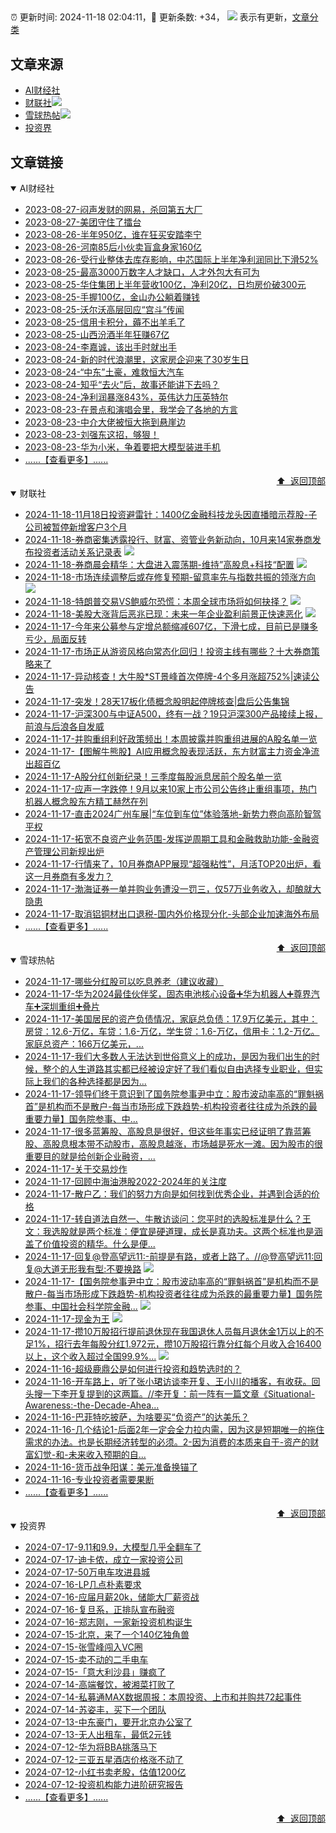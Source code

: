 ##

:alarm_clock: 更新时间: 2024-11-18 02:04:11，:rocket: 更新条数: +34， ![](/assets/dot.png) 表示有更新，[文章分类](/TAGS.md)

## 文章来源

- [AI财经社](#ai财经社)  
- [财联社](#财联社)![](/assets/dot.png)   
- [雪球热帖](#雪球热帖)![](/assets/dot.png)   
- [投资界](#投资界)  

## 文章链接

<details open>
<summary id="ai财经社">
 AI财经社
</summary>


- [2023-08-27-闷声发财的网易，杀回第五大厂](https://www.aicaijing.com.cn/article/18610)  
- [2023-08-27-美团守住了擂台](https://www.aicaijing.com.cn/article/18611)  
- [2023-08-26-半年950亿，谁在狂买安踏李宁](https://www.aicaijing.com.cn/article/18607)  
- [2023-08-26-河南85后小伙卖盲盒身家160亿](https://www.aicaijing.com.cn/article/18608)  
- [2023-08-26-受行业整体去库存影响，中芯国际上半年净利润同比下滑52%](https://www.aicaijing.com.cn/article/18609)  
- [2023-08-25-最高3000万数字人才缺口，人才外包大有可为](https://www.aicaijing.com.cn/article/18601)  
- [2023-08-25-华住集团上半年营收100亿，净利20亿，日均房价破300元](https://www.aicaijing.com.cn/article/18602)  
- [2023-08-25-手握100亿，金山办公躺着赚钱](https://www.aicaijing.com.cn/article/18603)  
- [2023-08-25-沃尔沃高层回应“宫斗”传闻](https://www.aicaijing.com.cn/article/18604)  
- [2023-08-25-信用卡积分，薅不出羊毛了](https://www.aicaijing.com.cn/article/18605)  
- [2023-08-25-山西汾酒半年狂赚67亿](https://www.aicaijing.com.cn/article/18606)  
- [2023-08-24-李嘉诚，该出手时就出手](https://www.aicaijing.com.cn/article/18596)  
- [2023-08-24-新的时代浪潮里，这家房企迎来了30岁生日](https://www.aicaijing.com.cn/article/18597)  
- [2023-08-24-“中东”土豪，难救恒大汽车](https://www.aicaijing.com.cn/article/18598)  
- [2023-08-24-知乎“去火”后，故事还能讲下去吗？](https://www.aicaijing.com.cn/article/18599)  
- [2023-08-24-净利润暴涨843%，英伟达力压英特尔](https://www.aicaijing.com.cn/article/18600)  
- [2023-08-23-在景点和演唱会里，我学会了各地的方言](https://www.aicaijing.com.cn/article/18591)  
- [2023-08-23-中介大佬被恒大拖到悬崖边](https://www.aicaijing.com.cn/article/18592)  
- [2023-08-23-刘强东这招，够狠！](https://www.aicaijing.com.cn/article/18593)  
- [2023-08-23-华为小米，争着要把大模型装进手机](https://www.aicaijing.com.cn/article/18594)  
- [......【查看更多】......](/details/AI财经社.md)

<div align="right"><a href="#文章来源">⬆ &nbsp;返回顶部</a></div>
</details>

<details open>
<summary id="财联社">
 财联社
</summary>


- [2024-11-18-11月18日投资避雷针：1400亿金融科技龙头因直播暗示荐股-子公司被暂停新增客户3个月](https://www.cls.cn/detail/1861311)  
- [2024-11-18-券商密集透露投行、财富、资管业务新动向，10月来14家券商发布投资者活动关系记录表](https://www.cls.cn/detail/1861325) ![](/assets/new.png)  
- [2024-11-18-券商晨会精华：大盘进入震荡期-维持”高股息+科技“配置](https://www.cls.cn/detail/1861350) ![](/assets/new.png)  
- [2024-11-18-市场连续调整后或存修复预期-留意率先与指数共振的领涨方向](https://www.cls.cn/detail/1861387) ![](/assets/new.png)  
- [2024-11-18-特朗普交易VS鲍威尔恐慌：本周全球市场将如何抉择？](https://www.cls.cn/detail/1861364) ![](/assets/new.png)  
- [2024-11-18-美股大涨背后恶兆已现：未来一年企业盈利前景正快速恶化](https://www.cls.cn/detail/1861347) ![](/assets/new.png)  
- [2024-11-17-今年来公募参与定增总额缩减607亿，下滑七成，目前已是赚多亏少，局面反转](https://www.cls.cn/detail/1861011)  
- [2024-11-17-市场正从游资风格向常态化回归！投资主线有哪些？十大券商策略来了](https://www.cls.cn/detail/1861143)  
- [2024-11-17-异动核查！大牛股*ST景峰首次停牌-4个多月涨超752%|速读公告](https://www.cls.cn/detail/1861134)  
- [2024-11-17-突发！28天17板化债概念股明起停牌核查|盘后公告集锦](https://www.cls.cn/detail/1861123)  
- [2024-11-17-沪深300与中证A500，终有一战？19只沪深300产品接续上报，前浪与后浪各自发威](https://www.cls.cn/detail/1861021)  
- [2024-11-17-并购重组利好政策频出！本周披露并购重组进展的A股名单一览](https://www.cls.cn/detail/1860738)  
- [2024-11-17-【图解牛熊股】AI应用概念股表现活跃，东方财富主力资金净流出超百亿](https://www.cls.cn/detail/1861009)  
- [2024-11-17-A股分红创新纪录！三季度每股派息居前个股名单一览](https://www.cls.cn/detail/1860983)  
- [2024-11-17-应声一字跌停！9月以来10家上市公司公告终止重组事项，热门机器人概念股东方精工赫然在列](https://www.cls.cn/detail/1860989)  
- [2024-11-17-直击2024广州车展|“车位到车位”体验落地-新势力卷向高阶智驾平权](https://www.cls.cn/detail/1860967)  
- [2024-11-17-拓宽不良资产业务范围-发挥逆周期工具和金融救助功能-金融资产管理公司新规出炉](https://www.cls.cn/detail/1860957)  
- [2024-11-17-行情来了，10月券商APP展现“超强粘性”，月活TOP20出炉，看这一月券商有多发力？](https://www.cls.cn/detail/1860982)  
- [2024-11-17-渤海证券一单并购业务遭没一罚三，仅57万业务收入，却酿就大隐患](https://www.cls.cn/detail/1860991)  
- [2024-11-17-取消铝铜材出口退税-国内外价格现分化-头部企业加速海外布局](https://www.cls.cn/detail/1861029)  
- [......【查看更多】......](/details/财联社.md)

<div align="right"><a href="#文章来源">⬆ &nbsp;返回顶部</a></div>
</details>

<details open>
<summary id="雪球热帖">
 雪球热帖
</summary>


- [2024-11-17-哪些分红股可以吃息养老（建议收藏）](https://xueqiu.com/7756132586/313111527)  
- [2024-11-17-华为2024最佳伙伴奖，固态电池核心设备➕华为机器人➕尊界汽车➕深圳重组➕叠片](https://xueqiu.com/9716291256/313095196)  
- [2024-11-17-美国居民的资产负债情况，家庭总负债：17.9万亿美元，其中：房贷：12.6-万亿，车贷：1.6-万亿，学生贷：1.6-万亿，信用卡：1.2-万亿。家庭总资产：166万亿美元，...](https://xueqiu.com/8056783660/313076723)  
- [2024-11-17-我们大多数人无法达到世俗意义上的成功，是因为我们出生的时候，整个的人生道路其实都已经被设定好了我们看似自由选择专业职业，但实际上我们的各种选择都是因为...](https://xueqiu.com/6719117336/313076018)  
- [2024-11-17-领导们终于意识到了国务院参事尹中立：股市波动率高的“罪魁祸首”是机构而不是散户-每当市场形成下跌趋势-机构投资者往往成为杀跌的最重要力量】国务院参事、中...](https://xueqiu.com/7977283243/313080840)  
- [2024-11-17-很多蓝筹股、高股息是很好，但这些年事实已经证明了靠蓝筹股、高股息根本带不动股市，高股息越涨，市场越是死水一滩。因为股市的很重要目的就是给创新企业融资，...](https://xueqiu.com/2093337947/313077837)  
- [2024-11-17-关于交易炒作](https://xueqiu.com/4111857140/313088894)  
- [2024-11-17-回顾中海油港股2022-2024年的关注度](https://xueqiu.com/7123126150/313088357)  
- [2024-11-17-散户乙：我们的努力方向是如何找到优秀企业，并遇到合适的价格](https://xueqiu.com/1233777375/313076920)  
- [2024-11-17-转自道法自然一、牛散访谈问：您平时的选股标准是什么？王文：我选股就是两个标准：便宜是硬道理，成长是真功夫。这两个标准也是涵盖了价值投资的精华。什么是便...](https://xueqiu.com/3253330628/313104615)  
- [2024-11-17-回复@登高望远11:-前提是有路，或者上路了。//@登高望远11:回复@大道无形我有型:不要换路](https://xueqiu.com/1247347556/313080861) ![](/assets/new.png)  
- [2024-11-17-【国务院参事尹中立：股市波动率高的“罪魁祸首”是机构而不是散户-每当市场形成下跌趋势-机构投资者往往成为杀跌的最重要力量】国务院参事、中国社会科学院金融...](https://xueqiu.com/6615553088/313094230) ![](/assets/new.png)  
- [2024-11-17-现金为王](https://xueqiu.com/3407267469/313102918) ![](/assets/new.png)  
- [2024-11-17-攒10万股招行提前退休现在我国退休人员每月退休金1万以上的不足1%，招行去年每股分红1.972元，攒10万股招行靠分红每个月收入合16400以上，这个收入超过全国99.9%...](https://xueqiu.com/1423584650/313104887) ![](/assets/new.png)  
- [2024-11-16-超级鹿鼎公是如何进行投资和趋势选时的？](https://xueqiu.com/5660762687/313067209)  
- [2024-11-16-开车路上，听了张小珺访谈李开复、王小川的播客，有收获。回头搜一下李开复提到的这两篇。//李开复：前一阵有一篇文章《Situational-Awareness:-the-Decade-Ahea...](https://xueqiu.com/3167081651/313036144)  
- [2024-11-16-巴菲特吃披萨，为啥要买“负资产”的达美乐？](https://xueqiu.com/9363345092/313058796)  
- [2024-11-16-几个结论1-后面2年一定会全力拉内需，因为这是短期唯一的拖住需求的办法。也是长期经济转型的必须。2-因为消费的本质来自于-资产的财富幻觉-和-未来收入预期的自...](https://xueqiu.com/7106659159/313040011)  
- [2024-11-16-货币战争阳谋：美元准备换锚了](https://xueqiu.com/9210717241/313030252)  
- [2024-11-16-专业投资者需要果断](https://xueqiu.com/1340904670/313021527)  
- [......【查看更多】......](/details/雪球热帖.md)

<div align="right"><a href="#文章来源">⬆ &nbsp;返回顶部</a></div>
</details>

<details open>
<summary id="投资界">
 投资界
</summary>


- [2024-07-17-9.11和9.9，大模型几乎全翻车了](https://posts.careerengine.us/p/6697778c44726b29bffa3a09)  
- [2024-07-17-迪卡侬，成立一家投资公司](https://posts.careerengine.us/p/6697778c44726b29bffa3a01)  
- [2024-07-17-50万电车攻进县城](https://posts.careerengine.us/p/6697779c831e1d29eea44253)  
- [2024-07-16-LP几点朴素要求](https://posts.careerengine.us/p/669636a8720ed522248054dc)  
- [2024-07-16-应届月薪20k，储能大厂薪资战](https://posts.careerengine.us/p/669636a8720ed522248054d4)  
- [2024-07-16-复旦系，正排队宣布融资](https://posts.careerengine.us/p/66963699cb38e136a496986c)  
- [2024-07-16-郑志刚，一家新投资机构诞生](https://posts.careerengine.us/p/66963699cb38e136a4969874)  
- [2024-07-15-北京，来了一个140亿独角兽](https://posts.careerengine.us/p/6694db59a0c3ac562b61f9af)  
- [2024-07-15-张雪峰闯入VC圈](https://posts.careerengine.us/p/6694db59a0c3ac562b61f9b7)  
- [2024-07-15-卖不动的二手电车](https://posts.careerengine.us/p/6694db6836b2f1565d9b541a)  
- [2024-07-15-「意大利沙县」赚疯了](https://posts.careerengine.us/p/6694db6836b2f1565d9b5422)  
- [2024-07-14-高端餐饮，被湘菜打败了](https://posts.careerengine.us/p/6693862333c6e710d0bf9dc4)  
- [2024-07-14-私募通MAX数据周报：本周投资、上市和并购共72起事件](https://posts.careerengine.us/p/6693862333c6e710d0bf9dcc)  
- [2024-07-14-苏姿丰，买下一个团队](https://posts.careerengine.us/p/6693861481427510b2b9c123)  
- [2024-07-13-中东豪门，要开北京办公室了](https://posts.careerengine.us/p/66922794a876f80d113b51fe)  
- [2024-07-13-无人出租车，最低2元钱](https://posts.careerengine.us/p/669227b82202ae0dfac5d713)  
- [2024-07-12-华为将BBA挑落马下](https://posts.careerengine.us/p/6690a6c68082df14ead7eaac)  
- [2024-07-12-三亚五星酒店价格涨不动了](https://posts.careerengine.us/p/6690a6c68082df14ead7eaa4)  
- [2024-07-12-小红书卖老股，估值1200亿](https://posts.careerengine.us/p/6690a6b756b00014bcc00e8f)  
- [2024-07-12-投资机构能力进阶研究报告](https://posts.careerengine.us/p/6690a6b756b00014bcc00e87)  
- [......【查看更多】......](/details/投资界.md)

<div align="right"><a href="#文章来源">⬆ &nbsp;返回顶部</a></div>
</details>
